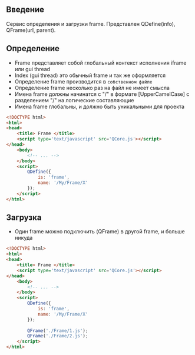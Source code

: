 ## Введение
Сервис определения и загрузки frame. Представлен QDefine(info), QFrame(url, parent).

## Определение
* Frame представляет собой глобальный контекст исполнения iframe или gui thread
* Index (gui thread) это обычный frame и так же оформляется
* Определение frame производится в `собственном файле`
* Определение frame несколько раз на файл не имеет смысла
* Имена frame должны начинатся с "/" в формате [UpperCamelCase] с разделением "/" на логические составляющие
* Имена frame глобальны, и должно быть уникальными для проекта

```html
<!DOCTYPE html>
<html>
<head>
	<title> Frame </title>
	<script type='text/javascript' src='QCore.js'></script>
</head>
	<body>
		<!-- ... -->
	</body>
	<script>
		QDefine({
			is: 'frame',
			name: '/My/Frame/X'
		});
	</script>
</html>
```

## Загрузка
* Один frame можно подключить (QFrame) в другой frame, и больше никуда

```html
<!DOCTYPE html>
<html>
<head>
	<title> Frame </title>
	<script type='text/javascript' src='QCore.js'></script>
</head>
	<body>
		<!-- ... -->
	</body>
	<script>
		QDefine({
			is: 'frame',
			name: '/My/Frame/X'
		});
		
		QFrame('./Frame/1.js');
		QFrame('./Frame/2.js');
	</script>
</html>
```
